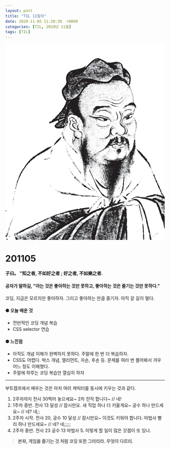 ```yaml
---
layout: post
title: "TIL 11일차"
date: 2020-11-05 11:20:30  +0800
categories: [TIL, 2020년 11월]
tags: [TIL]
---
```


![image](/assets/img/sample/avatar.jpg)

# **201105**

#### **子曰。 "知之者, 不如好之者 ; 好之者, 不如樂之者.**

#### **공자가 말하길, "아는 것은 좋아하는 것만 못하고, 좋아하는 것은 즐기는 것만 못하다."**

코딩, 지금은 모르지만 좋아하자. 그리고 좋아하는 만큼 즐기자. 아직 갈 길이 멀다.

#### **⚈ 오늘 배운 것**

- 전반적인 코딩 개념 복습
- CSS selector 연습

#### **⚈ 느낀점**

- 아직도 개념 이해가 완벽하지 못하다. 주말에 한 번 더 복습하자.
- CSS도 어렵다. 박스 개념, 엘리먼트, 자손, 후손 등. 문제를 여러 번 풀어봐서 겨우 어느 정도 이해했다.
- 주말에 하루는 코딩 복습만 열심히 하자

---

부트캠프에서 배우는 것은 마치 여러 캐릭터를 동시에 키우는 것과 같다.

1. 2주차까지 전사 30찍어 놓으세요~ 2차 전직 합니다~ // 네!
2. 1주차 중반. 전사 13 달성 // 잠시만요. 새 직업 하나 더 키울게요~ 궁수 하나 만드세요~ // 네? 네;;
3. 2주차 시작. 전사 20, 궁수 10 달성 // 잠시만요~ 이것도 키워야 합니다. 마법사 빨리 하나 만드세요~ // 네? 네;;;;;
4. 2주차 중반. 전사 23 궁수 13 마법사 5. 이렇게 할 일이 많은 갓겜이 또 있나.

> **본좌, 게임을 즐기는 것 처럼 코딩 또한 그러리라. 무엇이 다르리.**
